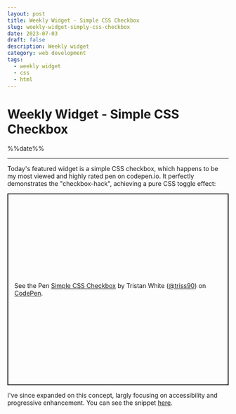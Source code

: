 ```yaml
---
layout: post
title: Weekly Widget - Simple CSS Checkbox
slug: weekly-widget-simply-css-checkbox
date: 2023-07-03
draft: false
description: Weekly widget
category: web development
tags:
  - weekly widget
  - css
  - html
---
```


# Weekly Widget - Simple CSS Checkbox

<p class='timestamp'><time datetime='%%date%%'>%%date%%</time></p>
<hr>

Today's featured widget is a simple CSS checkbox, which happens to be my most viewed and highly rated pen on codepen.io. It perfectly demonstrates the "checkbox-hack", achieving a pure CSS toggle effect:

<p class="codepen" data-height="435.21875" data-default-tab="result" data-slug-hash="PbKWxM" data-user="triss90" style="height: 435.21875px; box-sizing: border-box; display: flex; align-items: center; justify-content: center; border: 2px solid; margin: 1em 0; padding: 1em;">
  <span>See the Pen <a href="https://codepen.io/triss90/pen/PbKWxM">
  Simple CSS Checkbox</a> by Tristan  White (<a href="https://codepen.io/triss90">@triss90</a>)
  on <a href="https://codepen.io">CodePen</a>.</span>
</p>

I've since expanded on this concept, largly focusing on accessibility and progressive enhancement. You can see the snippet [here](https://triss.dev/snippets/checkboxes/).
<script async src="https://cpwebassets.codepen.io/assets/embed/ei.js"></script>
